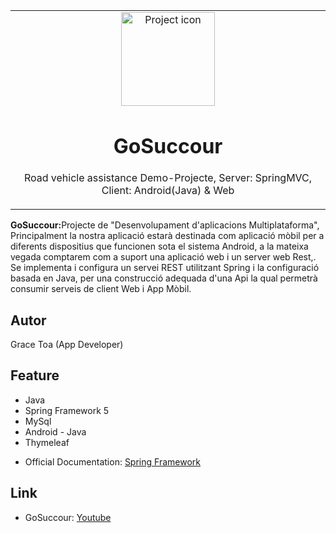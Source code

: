 <table align="center"><tr><td align="center" width="9999">
<img src="https://user-images.githubusercontent.com/10947013/65831081-ecb8c200-e2b5-11e9-8633-96f1e4b8488d.png" align="center" width="150" alt="Project icon">

# GoSuccour
Road vehicle assistance
Demo-Projecte, Server: SpringMVC, Client: Android(Java) & Web
</td></tr></table>

<strong>GoSuccour:</strong>Projecte de "Desenvolupament d'aplicacions Multiplataforma", Principalment la nostra aplicació estarà destinada com aplicació mòbil per a diferents dispositius que funcionen sota el sistema Android, a la mateixa vegada comptarem com a suport una aplicació web i un server web Rest,. Se implementa i configura un servei REST utilitzant Spring i la configuració basada en Java, per una construcció adequada d'una Api la qual permetrà consumir serveis de client Web i App Mòbil.

## Autor
Grace Toa  (App Developer)

## Feature
- Java
- Spring Framework 5
- MySql
- Android - Java
- Thymeleaf

 * Official Documentation: [Spring Framework](https://spring.io/)
 
 ## Link
- GoSuccour: [Youtube](https://youtu.be/CbR0DZdpQic)
    
